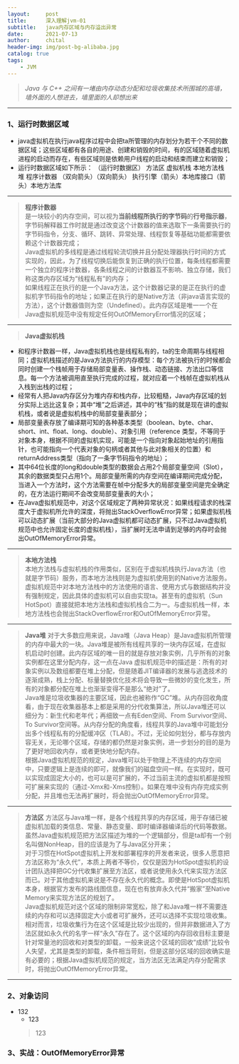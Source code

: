 ```yaml
---
layout:     post
title:      深入理解jvm-01
subtitle:   java内存区域与内存溢出异常
date:       2021-07-13
author:     chital
header-img: img/post-bg-alibaba.jpg
catalog: true
tags:
    - JVM
---
```


> *Java 与 C++ 之间有一堵由内存动态分配和垃圾收集技术所围城的高墙，墙外面的人想进去，墙里面的人却想出来* 

***
### 1、运行时数据区域
* java虚拟机在执行java程序过程中会把ta所管理的内存划分为若干个不同的数据区域；这些区域都有各自的用途、创建和销毁的时间，有的区域随着虚拟机进程的启动而存在，有些区域则是依赖用户线程的启动和结束而建立和销毁；
* 运行时数据区域如下所示：
（运行时数据区）
方法区 虚拟机栈 本地方法栈
堆 程序计数器
（双向箭头）（双向箭头）
执行引擎（箭头）本地库接口（箭头）本地方法库  

***
>**程序计数器**<br>
是一块较小的内存空间，可以视为**当前线程所执行的字节码**的**行号指示器**，字节码解释器工作时就是通过改变这个计数器的值来选取下一条需要执行的字节码指令，分支、循环、跳转、异常处理、线程恢复等基础功能都需要依赖这个计数器完成；<br>
Java虚拟机的多线程是通过线程轮流切换并且分配处理器执行时间的方式实现的，因此，为了线程切换后能恢复到正确的执行位置，每条线程都需要一个独立的程序计数器，各条线程之间的计数器互不影响、独立存储，我们称这类内存区域为“线程私有”的内存；<br>
如果线程正在执行的是一个Java方法，这个计数器记录的是正在执行的虚拟机字节码指令的地址；如果正在执行的是Native方法（非java语言实现的方法），这个计数器值则为空（Undefined）。此内存区域是唯一一个在Java虚拟机规范中没有规定任何OutOfMemoryError情况的区域；<br>

***
>**Java虚拟机栈**<br>
* 和程序计数器一样，Java虚拟机栈也是线程私有的，ta的生命周期与线程相同；虚拟机栈描述的是Java方法执行的内存模型：每个方法被执行的时候都会同时创建一个栈帧用于存储局部变量表、操作栈、动态链接、方法出口等信息。每一个方法被调用直至执行完成的过程，就对应着一个栈帧在虚拟机栈从入栈到出栈的过程；<br>
* 经常有人把Java内存区分为堆内存和栈内存，比较粗糙，Java内存区域的划分实际上远比这复杂；其中“堆”之后讲述，其中的“栈”指的就是现在讲的虚拟机栈，或者说是虚拟机栈中的局部变量表部分；<br>
* 局部变量表存放了编译期可知的各种基本类型（boolean、byte、char、short、int、float、long、double）、对象引用（reference 类型，不等同于对象本身，根据不同的虚拟机实现，可能是一个指向对象起始地址的引用指针，也可能指向一个代表对象的句柄或者其他与此对象相关的位置）和returnAddress类型（指向了一条字节码指令的地址）；<br>
* 其中64位长度的long和double类型的数据会占用2个局部变量空间（Slot），其余的数据类型只占用1个。局部变量所需的内存空间在编译期间完成分配，当进入一个方法时，这个方法需要在帧中分配多大的局部变量空间是完全确定的，在方法运行期间不会改变局部变量表的大小；<br>
* 在Java虚拟机规范中，对这个区域规定了两种异常状况：如果线程请求的栈深度大于虚拟机所允许的深度，将抛出StackOverflowError异常；如果虚拟机栈可以动态扩展（当前大部分的Java虚拟机都可动态扩展，只不过Java虚拟机规范中也允许固定长度的虚拟机栈），当扩展时无法申请到足够的内存时会抛出OutOfMemoryError异常。<br>

***
>**本地方法栈**<br>
本地方法栈与虚拟机栈的作用类似，区别在于虚拟机栈执行Java方法（也就是字节码）服务，而本地方法栈则是为虚拟机使用到的Native方法服务。虚拟机规范中对本地方法栈中的方法使用的语言、使用方式与数据结构并没有强制规定，因此具体的虚拟机可以自由实现ta。甚至有的虚拟机（Sun HotSpot）直接就把本地方法栈和虚拟机栈合二为一。与虚拟机栈一样，本地方法栈也会抛出StackOverflowError和OutOfMemoryError异常。<br>

***
>**Java堆**
对于大多数应用来说，Java堆（Java Heap）是Java虚拟机所管理的内存中最大的一块。Java堆是被所有线程共享的一块内存区域，在虚拟机启动时创建。此内存区域的唯一目的就是存放对象实例，几乎所有的对象实例都在这里分配内存，这一点在Java 虚拟机规范中的描述是：所有的对象实例以及数组都要在堆上分配，但是随着JIT编译器的发展与逃逸技术的逐渐成熟，栈上分配、标量替换优化技术将会导致一些微妙的变化发生，所有的对象都分配在堆上也渐渐变得不是那么“绝对”了。<br>
Java堆是垃圾收集器的主要区域，因此也被称作“GC”堆。从内存回收角度看，由于现在收集器基本上都是采用的分代收集算法，所以Java堆还可以细分为：新生代和老年代；再细致一点有Eden空间、From Survivor空间、To Survivor空间等。从内存分配的角度看，线程共享的Java堆中可能划分出多个线程私有的分配缓冲区（TLAB）。不过，无论如何划分，都与存放内容无关，无论哪个区域，存储的都仍然是对象实例，进一步划分的目的是为了更好地回收内存，或者更快地分配内存。<br>
根据Java虚拟机规范的规定，Java堆可以处于物理上不连续的内存空间中，只要逻辑上是连续的即可，就像我们的磁盘空间一样。在实现时，既可以实现成固定大小的，也可以是可扩展的，不过当前主流的虚拟机都是按照可扩展来实现的（通过-Xmx和-Xms控制）。如果在堆中没有内存完成实例分配，并且堆也无法再扩展时，将会抛出OutOfMemoryError异常。<br>

***
>**方法区**
方法区与Java堆一样，是各个线程共享的内存区域，用于存储已被虚拟机加载的类信息、常量、静态变量、即时编译器编译后的代码等数据。虽然Java虚拟机规范把方法区描述为堆的一个逻辑部分，但是ta却有一个别名叫做NonHeap，目的应该是为了与Java区分开来；<br>
对于习惯在HotSpot虚拟机上开发和部署程序的开发者来说，很多人愿意把方法区称为“永久代”，本质上两者不等价，仅仅是因为HotSpot虚拟机的设计团队选择把GC分代收集扩展至方法区，或者说使用永久代来实现方法区而已。对于其他虚拟机来说是不存在永久代的概念。即使是HotSpot虚拟机本身，根据官方发布的路线图信息，现在也有放弃永久代并“搬家”至Native Memory来实现方法区的规划了。<br>
Java虚拟机规范对这个区域的限制非常宽松，除了和Java堆一样不需要连续的内存和可以选择固定大小或者可扩展外，还可以选择不实现垃圾收集。相对而言，垃圾收集行为在这个区域是比较少出现的，但并非数据进入了方法区就如永久代的名字一样“永久”存在了。这个区域的内存回收目标主要是针对常量池的回收和对类型的卸载，一般来说这个区域的回收“成绩”比较令人失望，尤其是类型的卸载，条件相当苛刻，但是这部分区域的回收确实是有必要的；根据Java虚拟机规范的规定，当方法区无法满足内存分配需求时，将抛出OutOfMemoryError异常。<br>

***

### 2、对象访问
* 132
    * 123
    > 123
### 3、实战：OutOfMemoryError异常

